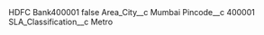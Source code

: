 <?xml version="1.0" encoding="UTF-8"?>
<CustomMetadata xmlns="http://soap.sforce.com/2006/04/metadata" xmlns:xsi="http://www.w3.org/2001/XMLSchema-instance" xmlns:xsd="http://www.w3.org/2001/XMLSchema">
    <label>HDFC Bank400001</label>
    <protected>false</protected>
    <values>
        <field>Area_City__c</field>
        <value xsi:type="xsd:string">Mumbai</value>
    </values>
    <values>
        <field>Pincode__c</field>
        <value xsi:type="xsd:string">400001</value>
    </values>
    <values>
        <field>SLA_Classification__c</field>
        <value xsi:type="xsd:string">Metro</value>
    </values>
</CustomMetadata>
